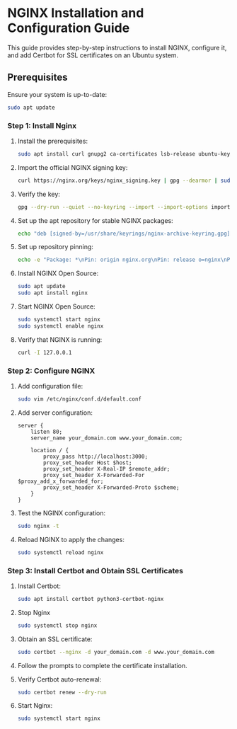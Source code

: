 # NGINX Installation and Configuration Guide

This guide provides step-by-step instructions to install NGINX, configure it, and add Certbot for SSL certificates on an Ubuntu system.

## Prerequisites

Ensure your system is up-to-date:

```sh
sudo apt update
```

### Step 1: Install Nginx

1. Install the prerequisites:

    ```bash
    sudo apt install curl gnupg2 ca-certificates lsb-release ubuntu-keyring
    ```

2. Import the official NGINX signing key:

    ```bash
    curl https://nginx.org/keys/nginx_signing.key | gpg --dearmor | sudo tee /usr/share/keyrings/nginx-archive-keyring.gpg >/dev/null
    ```

3. Verify the key:

    ```bash
    gpg --dry-run --quiet --no-keyring --import --import-options import-show /usr/share/keyrings/nginx-archive-keyring.gpg
    ```

4. Set up the apt repository for stable NGINX packages:

    ```bash
    echo "deb [signed-by=/usr/share/keyrings/nginx-archive-keyring.gpg] http://nginx.org/packages/ubuntu `lsb_release -cs` nginx" | sudo tee /etc/apt/sources.list.d/nginx.list
    ```

5. Set up repository pinning:

    ```bash
    echo -e "Package: *\nPin: origin nginx.org\nPin: release o=nginx\nPin-Priority: 900\n" | sudo tee /etc/apt/preferences.d/99nginx
    ```

6. Install NGINX Open Source:

    ```bash
    sudo apt update
    sudo apt install nginx
    ```

7. Start NGINX Open Source:

    ```bash
    sudo systemctl start nginx
    sudo systemctl enable nginx
    ```

8. Verify that NGINX is running:

    ```bash
    curl -I 127.0.0.1
    ```

### Step 2: Configure NGINX

1. Add configuration file:

    ```bash
    sudo vim /etc/nginx/conf.d/default.conf
    ```

2. Add server configuration:

    ```nginx
    server {
        listen 80;
        server_name your_domain.com www.your_domain.com;

        location / {
            proxy_pass http://localhost:3000;
            proxy_set_header Host $host;
            proxy_set_header X-Real-IP $remote_addr;
            proxy_set_header X-Forwarded-For $proxy_add_x_forwarded_for;
            proxy_set_header X-Forwarded-Proto $scheme;
        }
    }
    ```

3. Test the NGINX configuration:

    ```bash
    sudo nginx -t
    ```

4. Reload NGINX to apply the changes:

    ```bash
    sudo systemctl reload nginx
    ```

### Step 3: Install Certbot and Obtain SSL Certificates

1. Install Certbot:

    ```bash
    sudo apt install certbot python3-certbot-nginx
    ```

2. Stop Nginx

    ```bash
    sudo systemctl stop nginx
    ```

3. Obtain an SSL certificate:

    ```bash
    sudo certbot --nginx -d your_domain.com -d www.your_domain.com
    ```

4. Follow the prompts to complete the certificate installation.

5. Verify Certbot auto-renewal:

    ```bash
    sudo certbot renew --dry-run
    ```

6. Start Nginx:

    ```bash
    sudo systemctl start nginx
    ```

